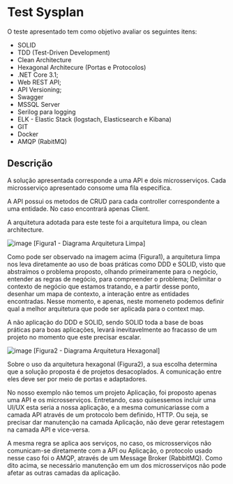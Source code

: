 # Test Sysplan

O teste apresentado tem como objetivo avaliar os seguintes itens:

- SOLID
- TDD (Test-Driven Development)
- Clean Architecture
- Hexagonal Architecure (Portas e Protocolos)
- .NET Core 3.1;
- Web REST API;
- API Versioning;
- Swagger
- MSSQL Server
- Serilog para logging
- ELK - Elastic Stack (logstach, Elasticsearch e Kibana)
- GIT
- Docker
- AMQP (RabitMQ)

## Descrição

A solução apresentada corresponde a uma API e dois microsserviços.
Cada microsserviço apresentado consome uma fila específica.

A API possui os metodos de CRUD para cada controller correspondente 
a uma entidade. No caso encontrará apenas Client.

A arquitetura adotada para este teste foi a arquitetura limpa, ou clean architecture.

![image](https://user-images.githubusercontent.com/10169901/112555945-f25a6f80-8da7-11eb-8a5e-60e97b3a8d15.png)
 [Figura1 -  Diagrama Arquitetura Limpa]

Como pode ser observado na imagem acima (Figura1), a arquitetura limpa nos leva diretamente ao
uso de boas práticas como DDD e SOLID, visto que abstraímos o problema proposto, olhando primeiramente
para o negócio, entender as regras de negócio, para compreender o problema; Delimitar o contexto
de negócio que estamos tratando, e a partir desse ponto, desenhar um mapa de contexto, a interação
entre as entidades encontradas. Nesse momento, e apenas, neste momeneto podemos definir qual a melhor
arquitetura que pode ser aplicada para o context map.

A não aplicação do DDD e SOLID, sendo SOLID toda a base de boas práticas para boas aplicações,
levará inevitavelmente ao fracasso de um projeto no momento que este precisar escalar.

![image](https://user-images.githubusercontent.com/10169901/112558272-22f0d800-8dad-11eb-9457-2cac1752da60.png)
 [Figura2 -  Diagrama Arquitetura Hexagonal]

Sobre o uso da arquitetura hexagonal (Figura2), a sua escolha determina que a solução proposta é de
projetos desacoplados. A comunicação entre eles deve ser por meio de portas e adaptadores.

No nosso exemplo não temos um projeto Aplicação, foi proposto apenas uma API e os microsserviços.
Entretando, caso quisessemos incluir uma UI/UX esta seria a nossa aplicação, e a mesma comunicariasse
com a camada API através de um protocolo bem definido, HTTP. Ou seja, se precisar dar manutenção
na camada Aplicação, não deve gerar retestagem na camada API e vice-versa.

A mesma regra se aplica aos serviços, no caso, os microsserviços não comunicam-se diretamente com a API
ou Aplicação, o protocolo usado nesse caso foi o AMQP, através de um Message Broker (RabbitMQ).
Como dito acima, se necessário manutenção em um dos microsserviços não pode afetar as outras camadas da aplicação.





